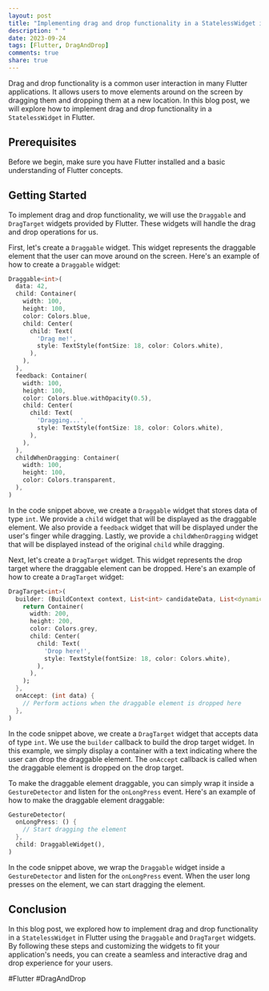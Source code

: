 ```yaml
---
layout: post
title: "Implementing drag and drop functionality in a StatelessWidget in Flutter"
description: " "
date: 2023-09-24
tags: [Flutter, DragAndDrop]
comments: true
share: true
---
```


Drag and drop functionality is a common user interaction in many Flutter applications. It allows users to move elements around on the screen by dragging them and dropping them at a new location. In this blog post, we will explore how to implement drag and drop functionality in a `StatelessWidget` in Flutter.

## Prerequisites
Before we begin, make sure you have Flutter installed and a basic understanding of Flutter concepts.

## Getting Started
To implement drag and drop functionality, we will use the `Draggable` and `DragTarget` widgets provided by Flutter. These widgets will handle the drag and drop operations for us.

First, let's create a `Draggable` widget. This widget represents the draggable element that the user can move around on the screen. Here's an example of how to create a `Draggable` widget:

```dart
Draggable<int>(
  data: 42,
  child: Container(
    width: 100,
    height: 100,
    color: Colors.blue,
    child: Center(
      child: Text(
        'Drag me!',
        style: TextStyle(fontSize: 18, color: Colors.white),
      ),
    ),
  ),
  feedback: Container(
    width: 100,
    height: 100,
    color: Colors.blue.withOpacity(0.5),
    child: Center(
      child: Text(
        'Dragging...',
        style: TextStyle(fontSize: 18, color: Colors.white),
      ),
    ),
  ),
  childWhenDragging: Container(
    width: 100,
    height: 100,
    color: Colors.transparent,
  ),
)
```

In the code snippet above, we create a `Draggable` widget that stores data of type `int`. We provide a `child` widget that will be displayed as the draggable element. We also provide a `feedback` widget that will be displayed under the user's finger while dragging. Lastly, we provide a `childWhenDragging` widget that will be displayed instead of the original `child` while dragging.

Next, let's create a `DragTarget` widget. This widget represents the drop target where the draggable element can be dropped. Here's an example of how to create a `DragTarget` widget:

```dart
DragTarget<int>(
  builder: (BuildContext context, List<int> candidateData, List<dynamic> rejectedData) {
    return Container(
      width: 200,
      height: 200,
      color: Colors.grey,
      child: Center(
        child: Text(
          'Drop here!',
          style: TextStyle(fontSize: 18, color: Colors.white),
        ),
      ),
    );
  },
  onAccept: (int data) {
    // Perform actions when the draggable element is dropped here
  },
)
```

In the code snippet above, we create a `DragTarget` widget that accepts data of type `int`. We use the `builder` callback to build the drop target widget. In this example, we simply display a container with a text indicating where the user can drop the draggable element. The `onAccept` callback is called when the draggable element is dropped on the drop target.

To make the draggable element draggable, you can simply wrap it inside a `GestureDetector` and listen for the `onLongPress` event. Here's an example of how to make the draggable element draggable:

```dart
GestureDetector(
  onLongPress: () {
    // Start dragging the element
  },
  child: DraggableWidget(),
)
```

In the code snippet above, we wrap the `Draggable` widget inside a `GestureDetector` and listen for the `onLongPress` event. When the user long presses on the element, we can start dragging the element.

## Conclusion
In this blog post, we explored how to implement drag and drop functionality in a `StatelessWidget` in Flutter using the `Draggable` and `DragTarget` widgets. By following these steps and customizing the widgets to fit your application's needs, you can create a seamless and interactive drag and drop experience for your users.

#Flutter #DragAndDrop